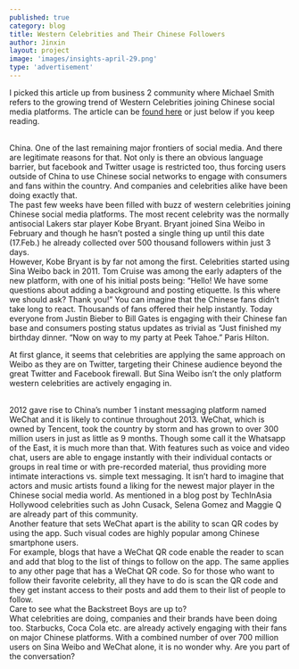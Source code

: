 ```yaml
---
published: true
category: blog
title: Western Celebrities and Their Chinese Followers
author: Jinxin
layout: project
image: 'images/insights-april-29.png'
type: 'advertisement'
---
```



I picked this article up from business 2 community where Michael Smith refers to the growing trend of Western Celebrities joining Chinese social media platforms. The article can be [found here](http://www.business2community.com/entertainment/western-celebrities-and-their-chinese-followers-0471902) or just below if you keep reading.

<br>
China. One of the last remaining major frontiers of social media. And there are legitimate reasons for that. Not only is there an obvious language barrier, but facebook and Twitter usage is restricted too, thus forcing users outside of China to use Chinese social networks to engage with consumers and fans within the country. And companies and celebrities alike have been doing exactly that.


<br>
The past few weeks have been filled with buzz of western celebrities joining Chinese social media platforms. The most recent celebrity was the normally antisocial Lakers star player Kobe Bryant. Bryant joined Sina Weibo in February and though he hasn’t posted a single thing up until this date (17.Feb.) he already collected over 500 thousand followers within just 3 days.


<br>However, Kobe Bryant is by far not among the first. Celebrities started using Sina Weibo back in 2011. Tom Cruise was among the early adapters of the new platform, with one of his initial posts being: “Hello! We have some questions about adding a background and posting etiquette. Is this where we should ask? Thank you!” You can imagine that the Chinese fans didn’t take long to react. Thousands of fans offered their help instantly. Today everyone from Justin Bieber to Bill Gates is engaging with their Chinese fan base and consumers posting status updates as trivial as “Just finished my birthday dinner. “Now on way to my party at Peek Tahoe.” Paris Hilton.


<br>

At first glance, it seems that celebrities are applying the same approach on Weibo as they are on Twitter, targeting their Chinese audience beyond the great Twitter and Facebook firewall. But Sina Weibo isn’t the only platform western celebrities are actively engaging in.


<br>2012 gave rise to China’s number 1 instant messaging platform named WeChat and it is likely to continue throughout 2013. WeChat, which is owned by Tencent, took the country by storm and has grown to over 300 million users in just as little as 9 months. Though some call it the Whatsapp of the East, it is much more than that. With features such as voice and video chat, users are able to engage instantly with their individual contacts or groups in real time or with pre-recorded material, thus providing more intimate interactions vs. simple text messaging. It isn’t hard to imagine that actors and music artists found a liking for the newest major player in the Chinese social media world. As mentioned in a blog post by TechInAsia Hollywood celebrities such as John Cusack, Selena Gomez and Maggie Q are already part of this community.


<br>
Another feature that sets WeChat apart is the ability to scan QR codes by using the app. Such visual codes are highly popular among Chinese smartphone users.


<br>
For example, blogs that have a WeChat QR code enable the reader to scan and add that blog to the list of things to follow on the app. The same applies to any other page that has a WeChat QR code. So for those who want to follow their favorite celebrity, all they have to do is scan the QR code and they get instant access to their posts and add them to their list of people to follow.

<br>
Care to see what the Backstreet Boys are up to?


<br>
What celebrities are doing, companies and their brands have been doing too. Starbucks, Coca Cola etc. are already actively engaging with their fans on major Chinese platforms. With a combined number of over 700 million users on Sina Weibo and WeChat alone, it is no wonder why. Are you part of the conversation?
